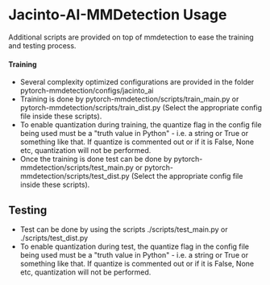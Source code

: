 # Jacinto-AI-MMDetection Usage

Additional scripts are provided on top of mmdetection to ease the training and testing process. 

#### Training
- Several complexity optimized configurations are provided in the folder pytorch-mmdetection/configs/jacinto_ai
- Training is done by pytorch-mmdetection/scripts/train_main.py or pytorch-mmdetection/scripts/train_dist.py (Select the appropriate config file inside these scripts).
- To enable quantization during training, the quantize flag in the config file being used must be a "truth value in Python" - i.e. a string or True or something like that. If quantize is commented out or if it is False, None etc, quantization will not be performed.
- Once the training is done test can be done by pytorch-mmdetection/scripts/test_main.py or pytorch-mmdetection/scripts/test_dist.py (Select the appropriate config file inside these scripts).

## Testing
- Test can be done by using the scripts ./scripts/test_main.py or ./scripts/test_dist.py
- To enable quantization during test, the quantize flag in the config file being used must be a "truth value in Python" - i.e. a string or True or something like that. If quantize is commented out or if it is False, None etc, quantization will not be performed.